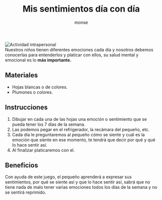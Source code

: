 ﻿---
layout: post
title:  "Mis sentimientos día con día"
tags: [intrapersonal]
categories: [ninos, actividad]
author: monse
image: /assets/posts/2020-06-15-mis-sentimientos-dia-con-dia.jpeg
---
![Actividad intrapersonal](/assets/posts/2020-06-15-mis-sentimientos-dia-con-dia.jpeg)<br/>
Nuestros niños tienen diferentes emociones cada día y nosotros debemos conocerlas para entenderlos y platicar con ellos, su salud mental y emocional es lo **más importante.** 

## Materiales 
 - Hojas blancas o de colores. 
 - Plumones o colores.
 
## Instrucciones 
1. Dibujar en cada una de las hojas una emoción o sentimiento que se pueda tener los 7 días de la semana. 
2. Las podemos pegar en el refrigerador, la recámara del pequeño, etc. 
3. Cada día le preguntaremos al pequeño cómo se siente y cuál es la emoción que siente en ese momento, te tendrá que decir por qué y qué lo hace sentir así.
4. Al finalizar platicaremos con el. 

## Beneficios 
Con ayuda de este juego, el pequeño aprenderá a expresar sus sentimientos, por qué se siente así y que lo hace sentir así, sabrá que no tiene nada de malo tener varias emociones todos los días de la semana y no se sentirá reprimido. 